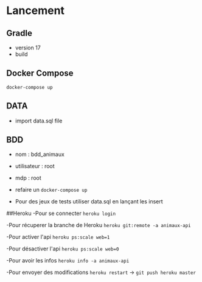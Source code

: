 # Lancement
## Gradle
- version 17
- build

## Docker Compose
`docker-compose up`

## DATA
- import data.sql file

## BDD
- nom : bdd_animaux
- utilisateur : root
- mdp : root


- refaire un `docker-compose up`


- Pour des jeux de tests utiliser data.sql en lançant les insert

##Heroku
-Pour se connecter `heroku login`

-Pour récuperer la branche de Heroku `heroku git:remote -a animaux-api`

-Pour activer l'api `heroku ps:scale web=1`

-Pour désactiver l'api `heroku ps:scale web=0`

-Pour avoir les infos `heroku info -a animaux-api`

-Pour envoyer des modifications `heroku restart` -> `git push heroku master`





